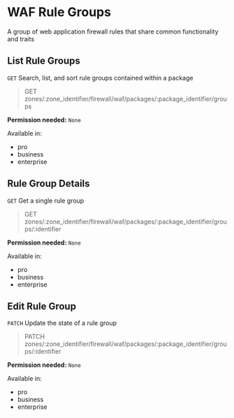 # WAF Rule Groups

A group of web application firewall rules that share common functionality and traits

## List Rule Groups

`GET` Search, list, and sort rule groups contained within a package

> GET zones/:zone_identifier/firewall/waf/packages/:package_identifier/groups

**Permission needed:** `None`

Available in:

* pro
* business
* enterprise


## Rule Group Details

`GET` Get a single rule group

> GET zones/:zone_identifier/firewall/waf/packages/:package_identifier/groups/:identifier

**Permission needed:** `None`

Available in:

* pro
* business
* enterprise


## Edit Rule Group

`PATCH` Update the state of a rule group

> PATCH zones/:zone_identifier/firewall/waf/packages/:package_identifier/groups/:identifier

**Permission needed:** `None`

Available in:

* pro
* business
* enterprise

